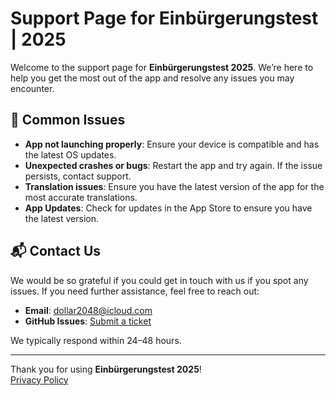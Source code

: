# Support Page for Einbürgerungstest | 2025

Welcome to the support page for **Einbürgerungstest 2025**. We’re here to help you get the most out of the app and resolve any issues you may encounter.

## 📱 Common Issues

- **App not launching properly**: Ensure your device is compatible and has the latest OS updates.
- **Unexpected crashes or bugs**: Restart the app and try again. If the issue persists, contact support.
- **Translation issues**: Ensure you have the latest version of the app for the most accurate translations.
- **App Updates**: Check for updates in the App Store to ensure you have the latest version.

## 📬 Contact Us

We would be so grateful if you could get in touch with us if you spot any issues.
If you need further assistance, feel free to reach out:

- **Email**: [dollar2048@icloud.com](mailto:dollar2048@icloud.com)
- **GitHub Issues**: [Submit a ticket](https://github.com/dollar2048/citizenshiptest-de/issues)

We typically respond within 24–48 hours.

---

Thank you for using **Einbürgerungstest 2025**!  
[Privacy Policy](https://dollar2048.github.io/citizenshiptest-de/privacy.html)
